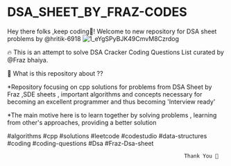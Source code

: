 # DSA_SHEET_BY_FRAZ-CODES
Hey there folks ,keep coding🎃!  Welcome to new repository for DSA sheet problems by @hritik-6918 ![1_eYgSPyBJK49CmvM8Czrdog](https://user-images.githubusercontent.com/83581212/181916003-b8369fa3-3792-4211-8b3d-6876eb52fa9b.jpeg)


🔥 This is an attempt to solve DSA Cracker Coding Questions List curated by @Fraz bhaiya.

🍁 What is this repository about ??

*Repository focusing on cpp solutions for problems from DSA Sheet by Fraz ,SDE sheets , important algorithms and concepts necessary for becoming an excellent programmer and thus becoming 'Interview ready'

*The main motive here is to learn together by solving problems , learning from other's approaches, providing a better solution

#algorithms   #cpp    #solutions   #leetcode   #codestudio   #data-structures   #coding   #coding-questions   #Dsa     #Fraz-Dsa-sheet

                                                             Thank You 🎃
